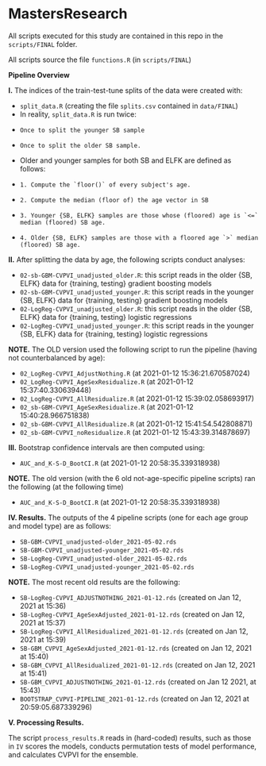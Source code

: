 # MastersResearch

All scripts executed for this study are contained in this repo in the `scripts/FINAL` folder.

All scripts source the file `functions.R` (in `scripts/FINAL`)

**Pipeline Overview**

**I.** The indices of the train-test-tune splits of the data were created with:

- `split_data.R` (creating the file `splits.csv` contained in `data/FINAL`)
- In reality, `split_data.R` is run twice:
-     Once to split the younger SB sample
-     Once to split the older SB sample.
- Older and younger samples for both SB and ELFK are defined as follows:
-     1. Compute the `floor()` of every subject's age.
-     2. Compute the median (floor of) the age vector in SB
-     3. Younger {SB, ELFK} samples are those whose (floored) age is `<=` median (floored) SB age.
-     4. Older {SB, ELFK} samples are those with a floored age `>` median (floored) SB age.

**II.** After splitting the data by age, the following scripts conduct analyses:

- `02-sb-GBM-CVPVI_unadjusted_older.R`: this script reads in the older {SB, ELFK} data for {training, testing} gradient boosting models
- `02-sb-GBM-CVPVI_unadjusted_younger.R`: this script reads in the younger {SB, ELFK} data for {training, testing} gradient boosting models
- `02-LogReg-CVPVI_unadjusted_older.R`: this script reads in the older {SB, ELFK} data for {training, testing} logistic regressions
- `02-LogReg-CVPVI_unadjusted_younger.R`: this script reads in the younger {SB, ELFK} data for {training, testing} logistic regressions

**NOTE.** The OLD version used the following script to run the pipeline (having not counterbalanced by age):

- `02_LogReg-CVPVI_AdjustNothing.R` (at 2021-01-12 15:36:21.670587024)
- `02_LogReg-CVPVI_AgeSexResidualize.R` (at 2021-01-12 15:37:40.330639448)
- `02_LogReg-CVPVI_AllResidualize.R` (at 2021-01-12 15:39:02.058693917)
- `02_sb-GBM-CVPVI_AgeSexResidualize.R` (at 2021-01-12 15:40:28.966751838)
- `02_sb-GBM-CVPVI_AllResidualize.R` (at 2021-01-12 15:41:54.542808871)
- `02_sb-GBM-CVPVI_noResidualize.R` (at 2021-01-12 15:43:39.314878697)


**III.** Bootstrap confidence intervals are then computed using:

- `AUC_and_K-S-D_BootCI.R` (at 2021-01-12 20:58:35.339318938)

**NOTE.** The old version (with the 6 old not-age-specific pipeline scripts) ran the following (at the following time)

- `AUC_and_K-S-D_BootCI.R` (at 2021-01-12 20:58:35.339318938)

**IV. Results.** The outputs of the 4 pipeline scripts (one for each age group and model type) are as follows:

- `SB-GBM-CVPVI_unadjusted-older_2021-05-02.rds`
- `SB-GBM-CVPVI_unadjusted-younger_2021-05-02.rds` 
- `SB-LogReg-CVPVI_unadjusted-older_2021-05-02.rds`
- `SB-LogReg-CVPVI_unadjusted-younger_2021-05-02.rds`


**NOTE.** The most recent old results are the following:

- `SB-LogReg-CVPVI_ADJUSTNOTHING_2021-01-12.rds` (created on Jan 12, 2021 at 15:36)
- `SB-LogReg-CVPVI_AgeSexAdjusted_2021-01-12.rds` (created on Jan 12, 2021 at 15:37)
- `SB-LogReg-CVPVI_AllResidualized_2021-01-12.rds` (created on Jan 12, 2021 at 15:39)
- `SB-GBM_CVPVI_AgeSexAdjusted_2021-01-12.rds` (created on Jan 12, 2021 at 15:40)
- `SB-GBM_CVPVI_AllResidualized_2021-01-12.rds` (created on Jan 12, 2021 at 15:41)
- `SB-GBM_CVPVI_ADJUSTNOTHING_2021-01-12.rds` (created on Jan 12 2021, at 15:43)
- `BOOTSTRAP_CVPVI-PIPELINE_2021-01-12.rds` (created on Jan 12, 2021 at 20:59:05.687339296)

**V. Processing Results.** 

The script `process_results.R` reads in (hard-coded) results, such as those in `IV` scores the models, conducts permutation tests of model performance, and calculates CVPVI for the ensemble.
